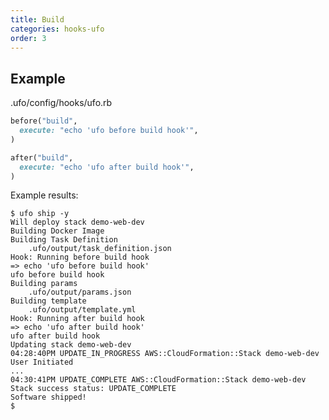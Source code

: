 ```yaml
---
title: Build
categories: hooks-ufo
order: 3
---
```


## Example

.ufo/config/hooks/ufo.rb

```ruby
before("build",
  execute: "echo 'ufo before build hook'",
)

after("build",
  execute: "echo 'ufo after build hook'",
)
```

Example results:

    $ ufo ship -y
    Will deploy stack demo-web-dev
    Building Docker Image
    Building Task Definition
        .ufo/output/task_definition.json
    Hook: Running before build hook
    => echo 'ufo before build hook'
    ufo before build hook
    Building params
        .ufo/output/params.json
    Building template
        .ufo/output/template.yml
    Hook: Running after build hook
    => echo 'ufo after build hook'
    ufo after build hook
    Updating stack demo-web-dev
    04:28:40PM UPDATE_IN_PROGRESS AWS::CloudFormation::Stack demo-web-dev User Initiated
    ...
    04:30:41PM UPDATE_COMPLETE AWS::CloudFormation::Stack demo-web-dev
    Stack success status: UPDATE_COMPLETE
    Software shipped!
    $
    